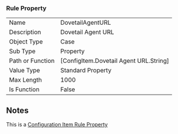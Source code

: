 ### Rule Property
|  |  |
| ------------- | ------------- |
| Name	| DovetailAgentURL
| Description	| Dovetail Agent URL
| Object Type	| Case
| Sub Type	| Property
| Path or Function	| [ConfigItem.Dovetail Agent URL.String]
| Value Type	| Standard Property
| Max Length	| 1000
| Is Function	| False

## Notes
This is a [Configuration Item Rule Property](https://support.dovetailsoftware.com/documentation/RuleManager/2.4.1/html/3936.htm)

